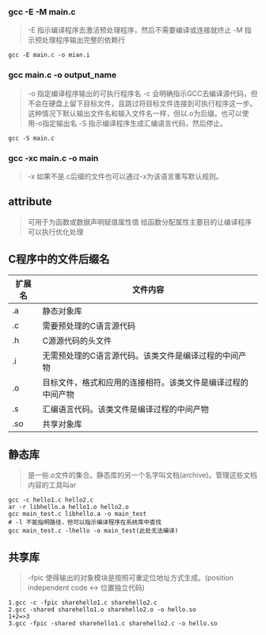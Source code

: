 ### gcc -E -M main.c
> -E 指示编译程序去激活预处理程序，然后不需要编译或连接就终止
> -M 指示预处理程序输出完整的依赖行
```
gcc -E main.c -o mian.i

```

### gcc main.c -o output_name
> -o 指定编译程序输出的可执行程序名
> -c 会明确指示GCC去编译源代码，但不会在硬盘上留下目标文件，且跳过将目标文件连接到可执行程序这一步。这种情况下默认输出文件名和输入文件名一样，但以.o为后缀。也可以使用-o指定输出名
> -S 指示编译程序生成汇编语言代码，然后停止。
```
gcc -S main.c
```

### gcc -xc main.c -o main
> -x 如果不是.c后缀的文件也可以通过-x为该语言重写默认规则。

## __attribute__
> 可用于为函数或数据声明赋值属性值
> 给函数分配属性主要目的让编译程序可以执行优化处理


## C程序中的文件后缀名
扩展名 | 文件内容
--- | ---
.a | 静态对象库
.c | 需要预处理的C语言源代码
.h | C源源代码的头文件
.i | 无需预处理的C语言源代码。该类文件是编译过程的中间产物
.o | 目标文件，格式和应用的连接相符。该类文件是编译过程的中间产物
.s | 汇编语言代码。该类文件是编译过程的中间产物
.so | 共享对象库

## 静态库
> 是一些.o文件的集合。静态库的另一个名字叫文档(archive)。管理这些文档内容的工具叫ar
```
gcc -c hello1.c hello2.c
ar -r libhello.a hello1.o hello2.o
gcc main_test.c libhello.a -o main_test
# -l 不能指明路径，但可以指示编译程序在系统库中查找
gcc main_test.c -lhello -o main_test(此处无法编译)
```

## 共享库
> -fpic 使得输出的对象模块是按照可重定位地址方式生成。(position independent code <-> 位置独立代码)
```
1.gcc -c -fpic sharehello1.c sharehello2.c
2.gcc -shared sharehello1.o sharehello2.o -o hello.so
1+2=>3
3.gcc -fpic -shared sharehello1.c sharehello2.c -o hello.so

```


